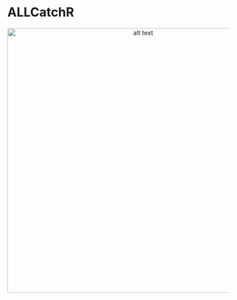 # ALLCatchR


<p align="center">
<img src="https://github.com/ThomasBeder/ALLCatchR/ALLCatchR_workflow.png" alt="alt text" title="Title" width="600">
</p>
